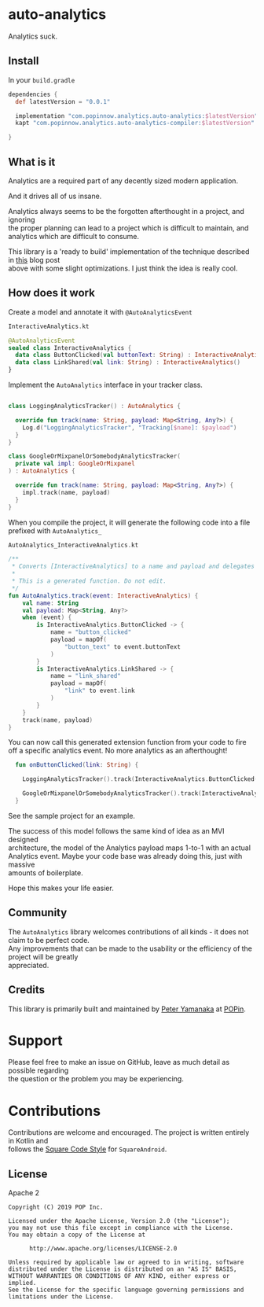 # auto-analytics

Analytics suck.

## Install

In your `build.gradle`

```gradle
dependencies {
  def latestVersion = "0.0.1"

  implementation "com.popinnow.analytics.auto-analytics:$latestVersion"
  kapt "com.popinnow.analytics.auto-analytics-compiler:$latestVersion"

}
```

## What is it

Analytics are a required part of any decently sized modern application.

And it drives all of us insane.

Analytics always seems to be the forgotten afterthought in a project, and ignoring  
the proper planning can lead to a project which is difficult to maintain, and  
analytics which are difficult to consume.

This library is a 'ready to build' implementation of the technique described in
[this](https://medium.com/wantedly-engineering/better-analytics-in-android-with-annotation-processing-and-kotlinpoet-bffca3f24c37)
blog post  
above with some slight optimizations. I just think the idea is really cool.

## How does it work

Create a model and annotate it with `@AutoAnalyticsEvent`

```kotlin
InteractiveAnalytics.kt

@AutoAnalyticsEvent
sealed class InteractiveAnalytics {
  data class ButtonClicked(val buttonText: String) : InteractiveAnalytics()
  data class LinkShared(val link: String) : InteractiveAnalytics()
}
```

Implement the `AutoAnalytics` interface in your tracker class.

```kotlin

class LoggingAnalyticsTracker() : AutoAnalytics {

  override fun track(name: String, payload: Map<String, Any?>) {
    Log.d("LoggingAnalyticsTracker", "Tracking[$name]: $payload")
  }
}

class GoogleOrMixpanelOrSomebodyAnalyticsTracker(
  private val impl: GoogleOrMixpanel
) : AutoAnalytics {

  override fun track(name: String, payload: Map<String, Any?>) {
    impl.track(name, payload)
  }
}

```

When you compile the project, it will generate the following code into a file  
prefixed with `AutoAnalytics_`

```kotlin
AutoAnalytics_InteractiveAnalytics.kt

/**
 * Converts [InteractiveAnalytics] to a name and payload and delegates it to [AutoAnalytics.track].
 *
 * This is a generated function. Do not edit.
 */
fun AutoAnalytics.track(event: InteractiveAnalytics) {
    val name: String
    val payload: Map<String, Any?>
    when (event) {
        is InteractiveAnalytics.ButtonClicked -> {
            name = "button_clicked"
            payload = mapOf(
                "button_text" to event.buttonText
            )
        }
        is InteractiveAnalytics.LinkShared -> {
            name = "link_shared"
            payload = mapOf(
                "link" to event.link
            )
        }
    }
    track(name, payload)
}

```

You can now call this generated extension function from your code to fire  
off a specific analytics event. No more analytics as an afterthought!

```kotlin
  fun onButtonClicked(link: String) {

    LoggingAnalyticsTracker().track(InteractiveAnalytics.ButtonClicked(button.text.toString()))

    GoogleOrMixpanelOrSomebodyAnalyticsTracker().track(InteractiveAnalytics.LinkShared(link))
  }
```

See the sample project for an example.

The success of this model follows the same kind of idea as an MVI designed  
architecture, the model of the Analytics payload maps 1-to-1 with an actual  
Analytics event. Maybe your code base was already doing this, just with massive  
amounts of boilerplate.

Hope this makes your life easier.

## Community

The `AutoAnalytics` library welcomes contributions of all kinds - it does not claim to be perfect code.  
Any improvements that can be made to the usability or the efficiency of the project will be greatly  
appreciated.

## Credits

This library is primarily built and maintained by [Peter Yamanaka](https://github.com/pyamsoft)
at [POPin](https://github.com/POPinNow).  

# Support

Please feel free to make an issue on GitHub, leave as much detail as possible regarding  
the question or the problem you may be experiencing.

# Contributions

Contributions are welcome and encouraged. The project is written entirely in Kotlin and  
follows the [Square Code Style](https://github.com/square/java-code-styles) for `SquareAndroid`.

## License

Apache 2

```
Copyright (C) 2019 POP Inc.

Licensed under the Apache License, Version 2.0 (the "License");
you may not use this file except in compliance with the License.
You may obtain a copy of the License at

      http://www.apache.org/licenses/LICENSE-2.0

Unless required by applicable law or agreed to in writing, software
distributed under the License is distributed on an "AS IS" BASIS,
WITHOUT WARRANTIES OR CONDITIONS OF ANY KIND, either express or implied.
See the License for the specific language governing permissions and
limitations under the License.
```
